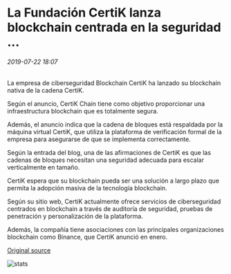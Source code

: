# La Fundación CertiK lanza blockchain centrada en la seguridad ...

###### 2019-07-22 18:07

La empresa de ciberseguridad Blockchain CertiK ha lanzado su blockchain nativa de la cadena CertiK.

Según el anuncio, CertiK Chain tiene como objetivo proporcionar una infraestructura blockchain que es totalmente segura.

Además, el anuncio indica que la cadena de bloques está respaldada por la máquina virtual CertiK, que utiliza la plataforma de verificación formal de la empresa para asegurarse de que se implementa correctamente.

Según la entrada del blog, una de las afirmaciones de CertiK es que las cadenas de bloques necesitan una seguridad adecuada para escalar verticalmente en tamaño.

CertiK espera que su blockchain pueda ser una solución a largo plazo que permita la adopción masiva de la tecnología blockchain.

Según su sitio web, CertiK actualmente ofrece servicios de ciberseguridad centrados en blockchain a través de auditoría de seguridad, pruebas de penetración y personalización de la plataforma.

Además, la compañía tiene asociaciones con las principales organizaciones blockchain como Binance, que CertiK anunció en enero.

[Original source](https://cointelegraph.com/news/certik-foundation-launches-security-focused-blockchain)

![stats](https://c.statcounter.com/11760860/0/a89fa40b/1/ "stats")